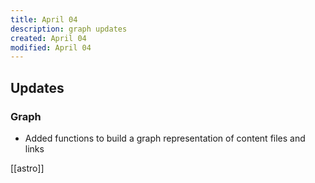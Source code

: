 ```yaml
---
title: April 04
description: graph updates
created: April 04
modified: April 04
---
```

## Updates

### Graph 
- Added functions to build a graph representation of content files and links

[[astro]]